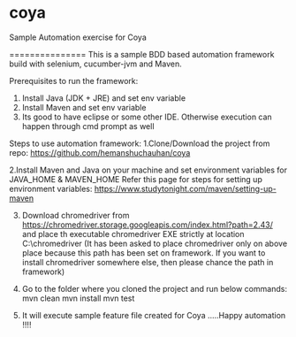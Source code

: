 # coya
Sample Automation exercise for Coya

===============
This is a sample BDD based automation framework build with selenium, cucumber-jvm and Maven.

Prerequisites to run the framework:
1. Install Java (JDK + JRE) and set env variable
2. Install Maven and set env variable
3. Its good to have eclipse or some other IDE. Otherwise execution can happen through cmd prompt as well

Steps to use automation framework:
1.Clone/Download the project from repo: https://github.com/hemanshuchauhan/coya

2.Install Maven and Java on your machine and set environment variables for JAVA_HOME & MAVEN_HOME
Refer this page for steps for setting up environment variables: https://www.studytonight.com/maven/setting-up-maven

3. Download chromedriver from https://chromedriver.storage.googleapis.com/index.html?path=2.43/
and place th executable chromedriver EXE strictly at location C:\chromedriver
(It has been asked to place chromedriver only on above place because this path has been set on framework. 
If you want to install chromedriver somewhere else, then please chance the path in framework)

3. Go to the folder where you cloned the project and run below commands:
mvn clean
mvn install
mvn test

4. It will execute sample feature file created for Coya .....Happy automation !!!!